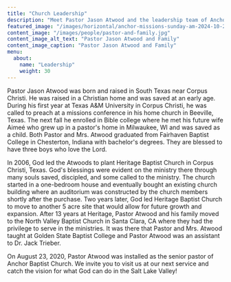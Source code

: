 ```yaml
---
title: "Church Leadership"
description: "Meet Pastor Jason Atwood and the leadership team of Anchor Baptist Church"
featured_image: "/images/horizontal/anchor-missions-sunday-am-2024-10-2134.jpg"
content_image: "/images/people/pastor-and-family.jpg"
content_image_alt_text: "Pastor Jason Atwood and Family"
content_image_caption: "Pastor Jason Atwood and Family"
menu:
  about:
    name: "Leadership"
    weight: 30
---
```


Pastor Jason Atwood was born and raised in South Texas near Corpus Christi. He was raised in a Christian home and was saved at an early age. During his first year at Texas A&M University in Corpus Christi, he was called to preach at a missions conference in his home church in Beeville, Texas. The next fall he enrolled in Bible college where he met his future wife Aimeé who grew up in a pastor's home in Milwaukee, WI and was saved as a child. Both Pastor and Mrs. Atwood graduated from Fairhaven Baptist College in Chesterton, Indiana with bachelor's degrees. They are blessed to have three boys who love the Lord.

In 2006, God led the Atwoods to plant Heritage Baptist Church in Corpus Christi, Texas. God's blessings were evident on the ministry there through many souls saved, discipled, and some called to the ministry. The church started in a one-bedroom house and eventually bought an existing church building where an auditorium was constructed by the church members shortly after the purchase. Two years later, God led Heritage Baptist Church to move to another 5 acre site that would allow for future growth and expansion. After 13 years at Heritage, Pastor Atwood and his family moved to the North Valley Baptist Church in Santa Clara, CA where they had the privilege to serve in the ministries. It was there that Pastor and Mrs. Atwood taught at Golden State Baptist College and Pastor Atwood was an assistant to Dr. Jack Trieber.

On August 23, 2020, Pastor Atwood was installed as the senior pastor of Anchor Baptist Church. We invite you to visit us at our next service and catch the vision for what God can do in the Salt Lake Valley! 
